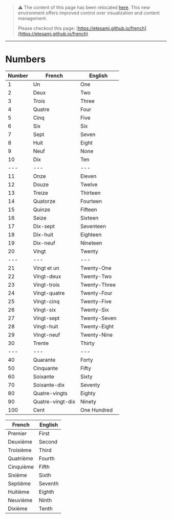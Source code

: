 > :warning: The content of this page has been relocated [here](https://etesami.github.io/french). This new environment offers improved control over visualization and content management.
>
> Please checkout this page: [https://etesami.github.io/french](https://etesami.github.io/french)


---

# Numbers

| Number | French           | English      |
| ------ | ---------------- | ------------ |
| 1      | Un               | One          |
| 2      | Deux             | Two          |
| 3      | Trois            | Three        |
| 4      | Quatre           | Four         |
| 5      | Cinq             | Five         |
| 6      | Six              | Six          |
| 7      | Sept             | Seven        |
| 8      | Huit             | Eight        |
| 9      | Neuf             | None         |
| 10     | Dix              | Ten          |
| ---    | ---              | ---          |
| 11     | Onze             | Eleven       |
| 12     | Douze            | Twelve       |
| 13     | Treize           | Thirteen     |
| 14     | Quatorze         | Fourteen     |
| 15     | Quinze           | Fifteen      |
| 16     | Seize            | Sixteen      |
| 17     | Dix-sept         | Seventeen    |
| 18     | Dix-huit         | Eighteen     |
| 19     | Dix-neuf         | Nineteen     |
| 20     | Vingt            | Twenty       |
| ---    | ---              | ---          |
| 21     | Vingt et un      | Twenty-One   |
| 22     | Vingt-deux       | Twenty-Two   |
| 23     | Vingt-trois      | Twenty-Three |
| 24     | Vingt-quatre     | Twenty-Four  |
| 25     | Vingt-cinq       | Twenty-Five  |
| 26     | Vingt-six        | Twenty-Six   |
| 27     | Vingt-sept       | Twenty-Seven |
| 28     | Vingt-huit       | Twenty-Eight |
| 29     | Vingt-neuf       | Twenty-Nine  |
| 30     | Trente           | Thirty       |
| ---    | ---              | ---          |
| 40     | Quarante         | Forty        |
| 50     | Cinquante        | Fifty        |
| 60     | Soixante         | Sixty        |
| 70     | Soixante-dix     | Seventy      |
| 80     | Quatre-vingts    | Eighty       |
| 90     | Quatre-vingt-dix | Ninety       |
| 100    | Cent             | One Hundred  |


| French    | English |
| --------- | ------- |
| Premier   | First   |
| Deuxième  | Second  |
| Troisième | Third   |
| Quatrième | Fourth  |
| Cinquième | Fifth   |
| Sixième   | Sixth   |
| Septième  | Seventh |
| Huitième  | Eighth  |
| Neuvième  | Ninth   |
| Dixième   | Tenth   |